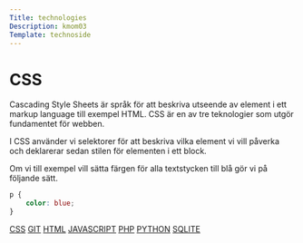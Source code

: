 ```yaml
---
Title: technologies
Description: kmom03
Template: technoside
---
```


<div class="infobox" markdown="1">

# CSS

Cascading Style Sheets är språk för att beskriva utseende av element i ett markup language till exempel HTML. CSS är en av tre teknologier som utgör fundamentet för webben.

I CSS använder vi selektorer för att beskriva vilka element vi vill påverka och deklarerar sedan stilen för elementen i ett block.

Om vi till exempel vill sätta färgen för alla textstycken till blå gör vi på följande sätt.

```css
p {
    color: blue;
}
```

</div>

<div class="sideinfo" markdown="1">

<a href="css">CSS</a>
<a href="git">GIT</a>
<a href="html">HTML</a>
<a href="javascript">JAVASCRIPT</a>
<a href="php">PHP</a>
<a href="python">PYTHON</a>
<a href="sqlite">SQLITE</a>






</div>